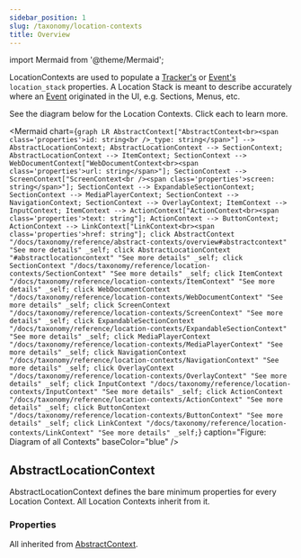 ```yaml
---
sidebar_position: 1
slug: /taxonomy/location-contexts
title: Overview
---
```


import Mermaid from '@theme/Mermaid';

LocationContexts are used to populate a [Tracker's](/tracking/core-concepts/trackers) or [Event's](/tracking/core-concepts/events.md) `location_stack` properties. A Location Stack is 
meant to describe accurately where an [Event](/tracking/core-concepts/events.md) originated in the UI, e.g. Sections, Menus, etc.

See the diagram below for the Location Contexts. Click each to learn more.

<Mermaid chart={`
	graph LR
		AbstractContext["AbstractContext<br><span class='properties'>id: string<br />_type: string</span>"] --> AbstractLocationContext;
		AbstractLocationContext --> SectionContext;
    AbstractLocationContext --> ItemContext;
    SectionContext --> WebDocumentContext["WebDocumentContext<br><span class='properties'>url: string</span>"];
    SectionContext --> ScreenContext["ScreenContext<br /><span class='properties'>screen: string</span>"];
    SectionContext --> ExpandableSectionContext;
    SectionContext --> MediaPlayerContext;
    SectionContext --> NavigationContext;
    SectionContext --> OverlayContext;
    ItemContext --> InputContext;
    ItemContext --> ActionContext["ActionContext<br><span class='properties'>text: string"];
    ActionContext --> ButtonContext;
    ActionContext --> LinkContext["LinkContext<br><span class='properties'>href: string"];
    click AbstractContext "/docs/taxonomy/reference/abstract-contexts/overview#abstractcontext" "See more details" _self;
    click AbstractLocationContext "#abstractlocationcontext" "See more details" _self;
    click SectionContext "/docs/taxonomy/reference/location-contexts/SectionContext" "See more details" _self;
    click ItemContext "/docs/taxonomy/reference/location-contexts/ItemContext" "See more details" _self;
    click WebDocumentContext "/docs/taxonomy/reference/location-contexts/WebDocumentContext" "See more details" _self;
    click ScreenContext "/docs/taxonomy/reference/location-contexts/ScreenContext" "See more details" _self;
    click ExpandableSectionContext "/docs/taxonomy/reference/location-contexts/ExpandableSectionContext" "See more details" _self;
    click MediaPlayerContext "/docs/taxonomy/reference/location-contexts/MediaPlayerContext" "See more details" _self;
    click NavigationContext "/docs/taxonomy/reference/location-contexts/NavigationContext" "See more details" _self;
    click OverlayContext "/docs/taxonomy/reference/location-contexts/OverlayContext" "See more details" _self;
    click InputContext "/docs/taxonomy/reference/location-contexts/InputContext" "See more details" _self;
    click ActionContext "/docs/taxonomy/reference/location-contexts/ActionContext" "See more details" _self;
    click ButtonContext "/docs/taxonomy/reference/location-contexts/ButtonContext" "See more details" _self;
    click LinkContext "/docs/taxonomy/reference/location-contexts/LinkContext" "See more details" _self;
`} caption="Figure: Diagram of all Contexts" baseColor="blue" />

## AbstractLocationContext
AbstractLocationContext defines the bare minimum properties for every Location Context. All Location Contexts 
inherit from it.

### Properties
All inherited from [AbstractContext](/taxonomy/reference/abstract-contexts/overview.md#abstractcontext).

